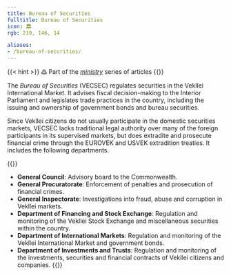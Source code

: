 ```yaml
---
title: Bureau of Securities
fulltitle: Bureau of Securities
icon: 🏛️
rgb: 219, 146, 14

aliases:
- /bureau-of-securities/
---
```

{{< hint >}}
߷ Part of the *[ministry](/ministries/)* series of articles
{{</hint>}}

The *Bureau of Securities* (VECSEC) regulates securities in the Vekllei International Market. It advises fiscal decision-making to the Interior Parliament and legislates trade practices in the country, including the issuing and ownership of government bonds and bureau securities.

Since Vekllei citizens do not usually participate in the domestic securities markets, VECSEC lacks traditional legal authority over many of the foreign participants in its supervised markets, but does extradite and prosecute financial crime through the EUROVEK and USVEK extradition treaties. It includes the following departments.

{{<hint panel>}}
* **General Council**: Advisory board to the Commonwealth.
* **General Procuratorate**: Enforcement of penalties and prosecution of financial crimes.
* **General Inspectorate**: Investigations into fraud, abuse and corruption in Vekllei markets.
* **Department of Financing and Stock Exchange**: Regulation and monitoring of the Vekllei Stock Exchange and miscellaneous securities within the country.
* **Department of International Markets**: Regulation and monitoring of the Vekllei International Market and government bonds.
* **Department of Investments and Trusts**: Regulation and monitoring of the investments, securities and financial contracts of Vekllei citizens and companies.
{{</hint>}}